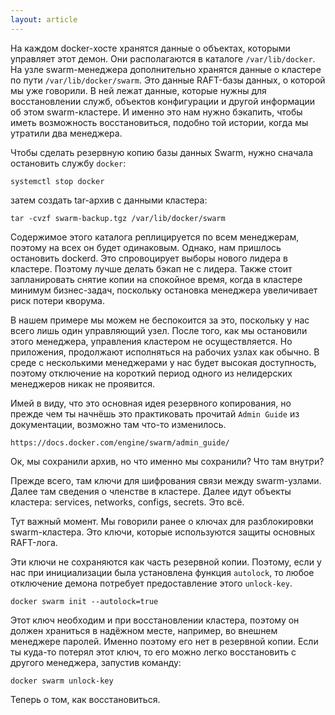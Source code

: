 ```yaml
---
layout: article
---
```


На каждом docker-хосте хранятся данные о объектах, которыми управляет этот демон. Они располагаются в каталоге `/var/lib/docker`. На узле swarm-менеджера дополнительно хранятся данные о кластере по пути `/var/lib/docker/swarm`. Это данные RAFT-базы данных, о которой мы уже говорили. В ней лежат данные, которые нужны для восстановлении служб, объектов конфигурации и другой информации об этом swarm-кластере. И именно это нам нужно бэкапить, чтобы иметь возможность восстановиться, подобно той истории, когда мы утратили два менеджера.

Чтобы сделать резервную копию базы данных Swarm, нужно сначала остановить службу `docker`:

```
systemctl stop docker
```

затем создать tar-архив с данными кластера:

```
tar -cvzf swarm-backup.tgz /var/lib/docker/swarm
```

Содержимое этого каталога реплицируется по всем менеджерам, поэтому на всех он будет одинаковым. Однако, нам пришлось остановить dockerd. Это спровоцирует выборы нового лидера в кластере. Поэтому лучше делать бэкап не с лидера. Также стоит запланировать снятие копии на спокойное время, когда в кластере минимум бизнес-задач, поскольку остановка менеджера увеличивает риск потери кворума.

В нашем примере мы можем не беспокоится за это, поскольку у нас всего лишь один управляющий узел. После того, как мы остановили этого менеджера, управления кластером не осуществляется. Но приложения, продолжают исполняться на рабочих узлах как обычно. В среде с несколькими менеджерами у нас будет высокая доступность, поэтому отключение на короткий период одного из нелидерских менеджеров никак не проявится.

Имей в виду, что это основная идея резервного копирования, но прежде чем ты начнёшь это практиковать прочитай `Admin Guide` из документации, возможно там что-то изменилось.

`https://docs.docker.com/engine/swarm/admin_guide/`

Ок, мы сохранили архив, но что именно мы сохранили? Что там внутри?

Прежде всего, там ключи для шифрования связи между swarm-узлами. Далее там сведения о членстве в кластере. Далее идут объекты кластера: services, networks, configs, secrets. Это всё.

Тут важный момент. Мы говорили ранее о ключах для разблокировки swarm-кластера. Это ключи, которые используются защиты основных RAFT-лога.

Эти ключи не сохраняются как часть резервной копии. Поэтому, если у нас при инициализации была установлена функция `autolock`, то любое отключение демона потребует предоставление этого `unlock-key`.

```
docker swarm init --autolock=true
```

Этот ключ необходим и при восстановлении кластера, поэтому он должен храниться в надёжном месте, например, во внешнем менеджере паролей. Именно поэтому его нет в резервной копии. Если ты куда-то потерял этот ключ, то его можно легко восстановить с другого менеджера, запустив команду:

```
docker swarm unlock-key
```

Теперь о том, как восстановиться.
